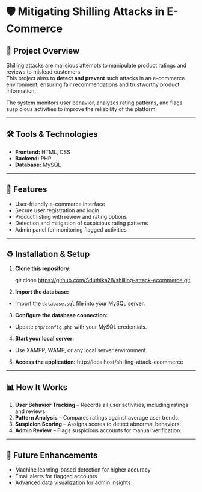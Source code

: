 # 🛡 Mitigating Shilling Attacks in E-Commerce

## 📌 Project Overview
Shilling attacks are malicious attempts to manipulate product ratings and reviews to mislead customers.  
This project aims to **detect and prevent** such attacks in an e-commerce environment, ensuring fair recommendations and trustworthy product information.

The system monitors user behavior, analyzes rating patterns, and flags suspicious activities to improve the reliability of the platform.

---

## 🛠 Tools & Technologies
- **Frontend:** HTML, CSS  
- **Backend:** PHP  
- **Database:** MySQL  

---

## 🚀 Features
- User-friendly e-commerce interface  
- Secure user registration and login  
- Product listing with review and rating options  
- Detection and mitigation of suspicious rating patterns  
- Admin panel for monitoring flagged activities  

---


## ⚙️ Installation & Setup
1. **Clone this repository:**
   
   git clone https://github.com/Sduthika28/shilling-attack-ecommerce.git

2. **Import the database:**
- Import the `database.sql` file into your MySQL server.
3. **Configure the database connection:**
- Update `php/config.php` with your MySQL credentials.
4. **Start your local server:**
- Use XAMPP, WAMP, or any local server environment.
5. **Access the application:**
http://localhost/shilling-attack-ecommerce

---

## 📊 How It Works
1. **User Behavior Tracking** – Records all user activities, including ratings and reviews.  
2. **Pattern Analysis** – Compares ratings against average user trends.  
3. **Suspicion Scoring** – Assigns scores to detect abnormal behaviors.  
4. **Admin Review** – Flags suspicious accounts for manual verification.

---

## 📌 Future Enhancements
- Machine learning-based detection for higher accuracy  
- Email alerts for flagged accounts  
- Advanced data visualization for admin insights

